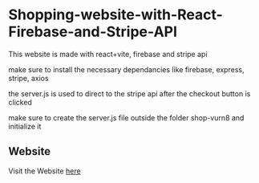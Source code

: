# Shopping-website-with-React-Firebase-and-Stripe-API

This website is made with react+vite, firebase and stripe api

make sure to install the necessary dependancies like firebase, express, stripe, axios

the server.js is used to direct to the stripe api after the checkout button is clicked

make sure to create the server.js file outside the folder shop-vurn8 and initialize it


## Website

Visit the Website [here](https://curtis.netlify.app/)
